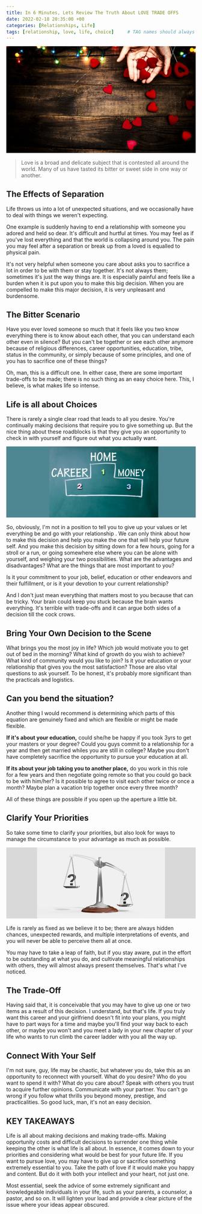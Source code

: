 ```yaml
---
title: In 6 Minutes, Lets Review The Truth About LOVE TRADE OFFS
date: 2022-02-18 20:35:00 +00
categories: [Relationships, Life]
tags: [relationship, love, life, choice]     # TAG names should always be lowercase
---
```


![love-trade-off](/assets/img/love-trade-off.jpg)

> Love is a broad and delicate subject that is contested all around the world. Many of us have tasted its bitter or sweet side in one way or another.

## The Effects of Separation

Life throws us into a lot of unexpected situations, and we occasionally have to deal with things we weren't expecting.


One example is suddenly having to end a relationship with someone you adored and held so dear. It's difficult and hurtful at times. You may feel as if you've lost everything and that the world is collapsing around you. The pain you may feel after a separation or break up from a loved is equalled to physical pain.

It's not very helpful when someone you care about asks you to sacrifice a lot in order to be with them or stay together. It's not always them; sometimes it's just the way things are. It is especially painful and feels like a burden when it is put upon you to make this big decision. When you are compelled to make this major decision, it is very unpleasant and burdensome.

## The Bitter Scenario

Have you ever loved someone so much that it feels like you two know everything there is to know about each other, that you can understand each other even in silence? But you can't be together or see each other anymore because of religious differences, career opportunities, education, tribe, status in the community, or simply because of some principles, and one of you has to sacrifice one of these things?

Oh, man, this is a difficult one. In either case, there are some important trade-offs to be made; there is no such thing as an easy choice here. This, I believe, is what makes life so intense.

## Life is all about Choices

There is rarely a single clear road that leads to all you desire. You're continually making decisions that require you to give something up. But the nice thing about these roadblocks is that they give you an opportunity to check in with yourself and figure out what you actually want.

![home-career](/assets/img/home-career.jpg)

So, obviously, I'm not in a position to tell you to give up your values or let everything be and go with your relationship . We can only think about how to make this decision and help you make the one that will help your future self. And you make this decision by sitting down for a few hours, going for a stroll or a run, or going somewhere else where you can be alone with yourself, and weighing your two possibilities. What are the advantages and disadvantages? What are the things that are most important to you?

Is it your commitment to your job, belief, education or other endeavors and their fulfillment, or is it your devotion to your current relationship?

And I don't just mean everything that matters most to you because that can be tricky. Your brain could keep you stuck because the brain wants everything. It's terrible with trade-offs and it can argue both sides of a decision till the cock crows.

## Bring Your Own Decision to the Scene

What brings you the most joy in life? Which job would motivate you to get out of bed in the morning? What kind of growth do you wish to achieve? What kind of community would you like to join? Is it your education or your relationship that gives you the most satisfaction? Those are also vital questions to ask yourself. To be honest, it's probably more significant than the practicals and logistics.

## Can you bend the situation?

Another thing I would recommend is determining which parts of this equation are genuinely fixed and which are flexible or might be made flexible.

**If it's about your education,** could she/he be happy if you took 3yrs to get your masters or your degree? Could you guys commit to a relationship for a year and then get married whiles you are still in college? Maybe you don't have completely sacrifice the opportunity to pursue your education at all.


**If its about your job taking you to another place,** do you work in this role for a few years and then negotiate going remote so that you could go back to be with him/her? Is it possible to agree to visit each other twice or once a month? Maybe plan a vacation trip together once every three month? 

All of these things are possible if you open up the aperture a little bit.


## Clarify Your Priorities

So take some time to clarify your priorities, but also look for ways to manage the circumstance to your advantage as much as possible.

![clarify-priorities](/assets/img/clarify-priorities.jpg)

Life is rarely as fixed as we believe it to be; there are always hidden chances, unexpected rewards, and multiple interpretations of events, and you will never be able to perceive them all at once.

You may have to take a leap of faith, but if you stay aware, put in the effort to be outstanding at what you do, and cultivate meaningful relationships with others, they will almost always present themselves. That's what I've noticed.

## The Trade-Off

Having said that, it is conceivable that you may have to give up one or two items as a result of this decision. I understand, but that's life. If you truly want this career and your girlfriend doesn't fit into your plans, you might have to part ways for a time and maybe you'll find your way back to each other, or maybe you won't and you meet a lady in your new chapter of your life who wants to run climb the career ladder with you all the way up.

## Connect With Your Self

I'm not sure, guy, life may be chaotic, but whatever you do, take this as an opportunity to reconnect with yourself. What do you desire? Who do you want to spend it with? What do you care about? Speak with others you trust to acquire further opinions. Communicate with your partner. You can't go wrong if you follow what thrills you beyond money, prestige, and practicalities. So good luck, man, it's not an easy decision.

## KEY TAKEAWAYS

Life is all about making decisions and making trade-offs. Making opportunity costs and difficult decisions to surrender one thing while keeping the other is what life is all about. In essence, it comes down to your priorities and considering what would be best for your future life. If you want to pursue love, you may have to give up or sacrifice something extremely essential to you. Take the path of love if it would make you happy and content. But do it with both your intellect and your heart, not just one.

Most essential, seek the advice of some extremely significant and knowledgeable individuals in your life, such as your parents, a counselor, a pastor, and so on. It will lighten your load and provide a clear picture of the issue where your ideas appear obscured.

